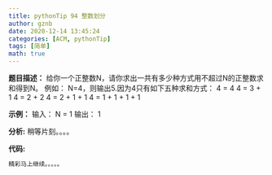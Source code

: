 ```yaml
---
title: pythonTip 94 整数划分
author: gznb
date: 2020-12-14 13:45:24
categories: [ACM, pythonTip]
tags: [简单]
math: true
---
```


**题目描述：**
给你一个正整数N，请你求出一共有多少种方式用不超过N的正整数求和得到N。
例如：
N=4，则输出5.因为4只有如下五种求和方式：
4 = 4
4 = 3 + 1
4 = 2 + 2
4 = 2 + 1 + 1
4 = 1 + 1 + 1 + 1

**示例：**
输入：
N = 1
输出：
1


**分析:**
稍等片刻。。。。

**代码:**
```python
精彩马上继续。。。。。
```
